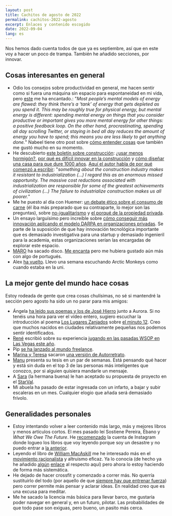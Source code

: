 ```yaml
---
layout: post
title: Cachitos de agosto de 2022
permalink: cachitos-2022-agosto
excerpt: Enlaces y contenido escogido
date: 2022-09-04
lang: es
---
```


Nos hemos dado cuenta todos de que ya es septiembre, así que en este voy a hacer un poco de trampa. También he añadido secciones, por innovar.

## Cosas interesantes en general

- Odio los consejos sobre productividad en general, me hacen sentir como si fuera una máquina sin espacio para espontaneidad en mi vida, pero [este](https://nabeelqu.co/advice) me ha encantado.: "_Most people’s mental models of energy are flawed: they think there’s a ‘tank’ of energy that gets depleted as you spend it. This may be roughly true for physical energy, but mental energy is different: spending mental energy on things that you consider productive or important gives you more mental energy for other things: a positive feedback loop. On the other hand, procrastinating, spending all day scrolling Twitter, or staying in bed all day reduces the amount of energy you have to spend; this means you are less likely to get anything done._" Nabeel tiene otro post sobre [cómo entender cosas](https://nabeelqu.co/understanding) que también me gustó mucho en su momento.
- He descubierto [este boletín sobre construcción](https://constructionphysics.substack.com/p/construction-physics-table-of-contents): [¿usar menos hormigón?](https://constructionphysics.substack.com/p/so-you-want-to-use-less-concrete), [por qué es difícil innovar en la construcción](https://constructionphysics.substack.com/p/why-its-hard-to-innovate-in-construction) y [cómo diseñar una casa para que dure 1000 años](https://constructionphysics.substack.com/p/how-to-design-a-house-to-last-1000). [Aquí el autor habla de por qué comenzó a escribir](https://constructionphysics.substack.com/p/construction-physics-year-one-retrospective): "_something about the construction industry makes it resistant to industrialization (...) I regard this as an enormous missed opportunity. The massive cost reductions associated with industrialization are responsible for some of the greatest achievements of civilization (...) The failure to industrialize construction makes us all poorer._"
- Me he puesto al día con Huemer: [un debate ético sobre el consumo de carne](https://www.youtube.com/watch?v=c_OYx88qPuM) (él iba más preparado que su contraparte, lo mejor son las preguntas), sobre [no-igualitarismo](https://fakenous.substack.com/p/non-egalitarianism) y [el porqué de la propiedad privada](https://fakenous.substack.com/p/why-have-property).
- Un ensayo larguísimo pero increíble sobre [cómo conseguir más innovación aplicando el modelo DARPA en organizaciones privadas](https://benjaminreinhardt.com/parpa). Se parte de la suposición de que hay innovación tecnológica importante que es demasiado investigativa para una startup y demasiado ingenieril para la academia, estas organizaciones serían las encargadas de explorar este espacio.
- [MARO](https://www.youtube.com/watch?v=o_T7irLRaQI) ha sacado disco. [Me encanta](https://open.spotify.com/album/6lvr2vceq0j5YhJUQTPSKE?si=83RddpohRaahTtVqPYvCZQ) pero me hubiera gustado aún más con algo de portugués.
- Alex [ha vuelto](https://www.youtube.com/watch?v=FY5CAz6S9kE). Llevo una semana escuchando Arctic Monkeys como cuando estaba en la uni.

## La mejor gente del mundo hace cosas

Estoy rodeada de gente que crea cosas chulísimas, no sé si mantendré la sección pero agosto ha sido un no parar para mis amigos:
- Ángela [ha leído sus poemas y los de José Hierro](https://www.youtube.com/watch?v=MdIZ5L7Gylw) junto a Aurora. Si no tenéis una hora para ver el vídeo entero, sugiero escuchar la introducción al poema [Los Lugares Zanjados](https://amberesrevista.com/los-lugares-zanjados/) sobre [el minuto 12](https://youtu.be/MdIZ5L7Gylw?t=734). Creo que muchos nacidos en ciudades relativamente pequeñas nos podemos sentir identificados.
- [René](https://twitter.com/int0thewilde) escribió sobre su experiencia [jugando en las pasadas WSOP en Las Vegas este año](https://www.poker-red.com/noticias/articulo-pasa-vegas-no-se-queda-vegas-46574).
- Pip [se ha lanzado al mundo freelance](https://www.pipkavanagh.com/).
- [Marina y Teresa](https://open.spotify.com/artist/15o4xwiKZWJ6jOFp9LeP24?si=jlZFDQERQKKUR5mSYFiFCA) sacaron [una versión de Autorretrato](https://www.youtube.com/watch?v=KCPL7aianXs).
- [Manu](https://mlainz.gitlab.io/) presenta su tesis en un par de semanas. Está pensando qué hacer y está sin duda en el top 3 de las personas más inteligentes que conozco, por si alguien quisiera mandarle un mensaje.
- A [Sara](https://twitter.com/SaraBarbadillo) (la hermana buena) le han aceptado su propuesta de proyecto en el [StarVal](https://starval.org/).
- Mi abuela ha pasado de estar ingresada con un infarto, a bajar y subir escaleras en un mes. Cualquier elogio que añada será demasiado frívolo.

## Generalidades personales

- Estoy intentando volver a leer contenido más largo, más y mejores libros y menos artículos cortos. El mes pasado leí Sostiene Pereira, Ébano y _What We Owe The Future_. He [recomenzado](https://www.instagram.com/ocasionalmenteleo/) la cuenta de Instagram donde logueo los libros que voy leyendo porque soy un desastre y no puedo entrar a [la anterior](https://www.instagram.com/enocasionesleo/).
- Leyendo el libro de [William MacAskill](https://www.youtube.com/watch?v=YkdI8ztqWZc) me he interesado más en el [movimiento racionalista](https://www.lesswrong.com/posts/DyG8tzmj3NnGRE8Gt/explaining-the-rationalist-movement-to-the-uninitiated) y altruismo eficaz. Ya lo conocía (de hecho ya he añadido [algún](https://rbarbadillo.github.io/cachitos-2022-junio) [enlace](https://rbarbadillo.github.io/cachitos-2022-enero) al respecto aquí) pero ahora lo estoy haciendo de forma más sistemática.
- He dejado de hacer crossfit y comenzado a correr más. No querría sustituirlo del todo (por aquello de que [siempre hay que entrenar fuerza](https://www.fitnessrevolucionario.com/2012/02/26/fuerza-la-base-de-todo/)) pero correr permite más pensar y aclarar ideas. En realidad creo que es una excusa para meditar.
- Me he sacado la licencia más básica para llevar barco, me gustaría poder navegar en general y, en un futuro, pilotar. Las probabilidades de que todo pase son exiguas, pero bueno, un pasito más cerca.